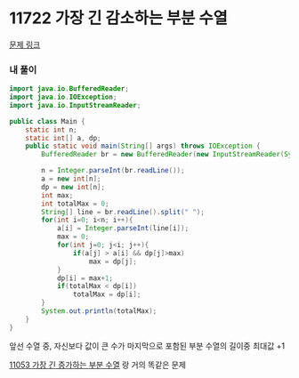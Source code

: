 # 11722 가장 긴 감소하는 부분 수열

[문제 링크](https://www.acmicpc.net/problem/11053)

### 내 풀이

```java
import java.io.BufferedReader;
import java.io.IOException;
import java.io.InputStreamReader;

public class Main {
    static int n;
    static int[] a, dp;
    public static void main(String[] args) throws IOException {
        BufferedReader br = new BufferedReader(new InputStreamReader(System.in));

        n = Integer.parseInt(br.readLine());
        a = new int[n];
        dp = new int[n];
        int max;
        int totalMax = 0;
        String[] line = br.readLine().split(" ");
        for(int i=0; i<n; i++){
            a[i] = Integer.parseInt(line[i]);
            max = 0;
            for(int j=0; j<i; j++){
                if(a[j] > a[i] && dp[j]>max)
                    max = dp[j];
            }
            dp[i] = max+1;
            if(totalMax < dp[i])
                totalMax = dp[i];
        }
        System.out.println(totalMax);
    }
}
```

앞선 수열 중, 자신보다 값이 큰 수가 마지막으로 포함된 부분 수열의 길이중 최대값 +1

[11053 가장 긴 증가하는 부분 수열](https://github.com/s2zan/algorithm/blob/master/dp/11053%20가장%20긴%20증가하는%20부분%20수열.md) 랑 거의 똑같은 문제